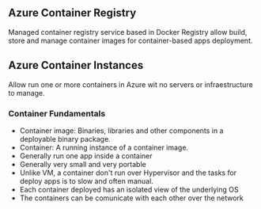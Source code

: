 ## Azure Container Registry
Managed container registry service based in Docker Registry allow build, store and manage container images for container-based apps deployment.

## Azure Container Instances
Allow run one or more containers in Azure wit no servers or infraestructure to manage.

### Container Fundamentals
- Container image: Binaries, libraries and other components in a deployable binary package.
- Container: A running instance of a container image.
- Generally run one app inside a container
- Generally very small and very portable
- Unlike VM, a container don't run over Hypervisor and the tasks for deploy apps is to slow and often manual.
- Each container deployed has an isolated view of the underlying OS
- The containers can be comunicate with each other over the network
